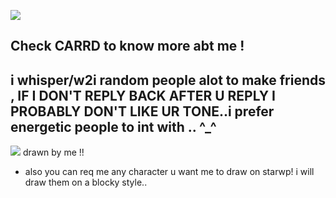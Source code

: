 ![](https://64.media.tumblr.com/a408298b45b8b9a6d14f134b48ac627b/9f751a5d3336e173-56/s1280x1920/28ccb9748e7e66f13a9b01056409289dcb200ffc.pnj)

Check CARRD to know more abt me ! 
-----
i whisper/w2i random people alot to make friends , IF I DON'T REPLY BACK AFTER U REPLY I PROBABLY DON'T LIKE  UR TONE..i prefer energetic people to int with .. ^_^
-----
![](https://64.media.tumblr.com/f08874fcd064e99dd1d5f4aa909ee98f/1b63648c2a851ba1-d6/s500x750/30454700208799add27616e463bb66b98463e538.pnj)
drawn by me !! 
+ also you can req me any character u want me to draw on starwp! i will draw them on a blocky style..
